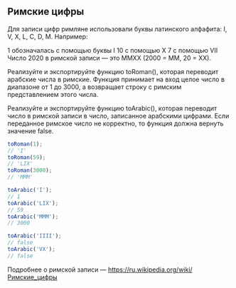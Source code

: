 ## Римские цифры

Для записи цифр римляне использовали буквы латинского алфафита: I, V, X, L, C, D, M. Например:

1 обозначалась с помощью буквы I
10 с помощью Х
7 с помощью VII
Число 2020 в римской записи — это MMXX (2000 = MM, 20 = XX).

Реализуйте и экспортируйте функцию toRoman(), которая переводит арабские числа в римские. Функция принимает на вход целое число в диапазоне от 1 до 3000, а возвращает строку с римским представлением этого числа.

Реализуйте и экспортируйте функцию toArabic(), которая переводит число в римской записи в число, записанное арабскими цифрами. Если переданное римское число не корректно, то функция должна вернуть значение false.

```javascript
toRoman(1);
// 'I'
toRoman(59);
// 'LIX'
toRoman(3000);
// 'MMM'

toArabic('I');
// 1
toArabic('LIX');
// 59
toArabic('MMM');
// 3000

toArabic('IIII');
// false
toArabic('VX');
// false
```

Подробнее о римской записи — https://ru.wikipedia.org/wiki/Римские_цифры